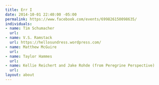 ```yaml
---
title: Err I
date: 2014-10-01 22:40:00 -05:00
permalink: https://www.facebook.com/events/699826150098635/
individuals:
- name: Tim Schumacher
  url: 
- name: V.S. Ramstack
  url: https://hellosundress.wordpress.com/
- name: Matthew McGuire
  url: 
- name: Taylor Hammes
  url: 
- name: Kellie Reichert and Jake Rohde (from Peregrine Perspective)
  url: 
layout: about
---
```


